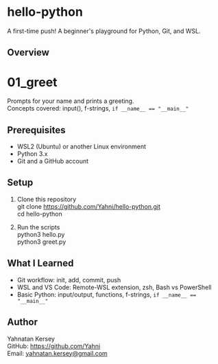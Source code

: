 # hello-python

A first-time push! A beginner's playground for Python, Git, and WSL.

## Overview

# 01_greet

Prompts for your name and prints a greeting.  
Concepts covered: input(), f-strings, `if __name__ == "__main__"`

## Prerequisites

- WSL2 (Ubuntu) or another Linux environment  
- Python 3.x  
- Git and a GitHub account

## Setup

1. Clone this repository  
       git clone https://github.com/Yahni/hello-python.git  
       cd hello-python

2. Run the scripts  
       python3 hello.py  
       python3 greet.py

## What I Learned

- Git workflow: init, add, commit, push  
- WSL and VS Code: Remote-WSL extension, zsh, Bash vs PowerShell  
- Basic Python: input/output, functions, f-strings, `if __name__ == "__main__"`
  
## Author

Yahnatan Kersey  
GitHub: https://github.com/Yahni  
Email: yahnatan.kersey@gmail.com